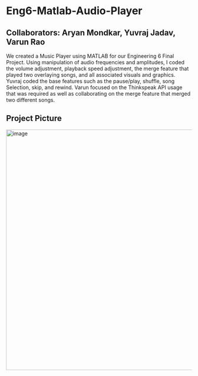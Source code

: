 # Eng6-Matlab-Audio-Player
## Collaborators: Aryan Mondkar, Yuvraj Jadav, Varun Rao

We created a Music Player using MATLAB for our Engineering 6 Final Project. Using manipulation of audio frequencies and amplitudes, I coded the volume adjustment, playback speed adjustment, the merge feature that played two overlaying songs, and all associated visuals and graphics. Yuvraj coded the base features such as the pause/play, shuffle, song Selection, skip, and rewind. Varun focused on the Thinkspeak API usage that was required as well as collaborating on the merge feature that merged two different songs.

## Project Picture
<img width="652" alt="image" src="https://github.com/Mondkurry/Eng6-Matlab-Audio-Player/assets/30964417/624759be-5e19-4979-8184-acf148cc5fdc">
